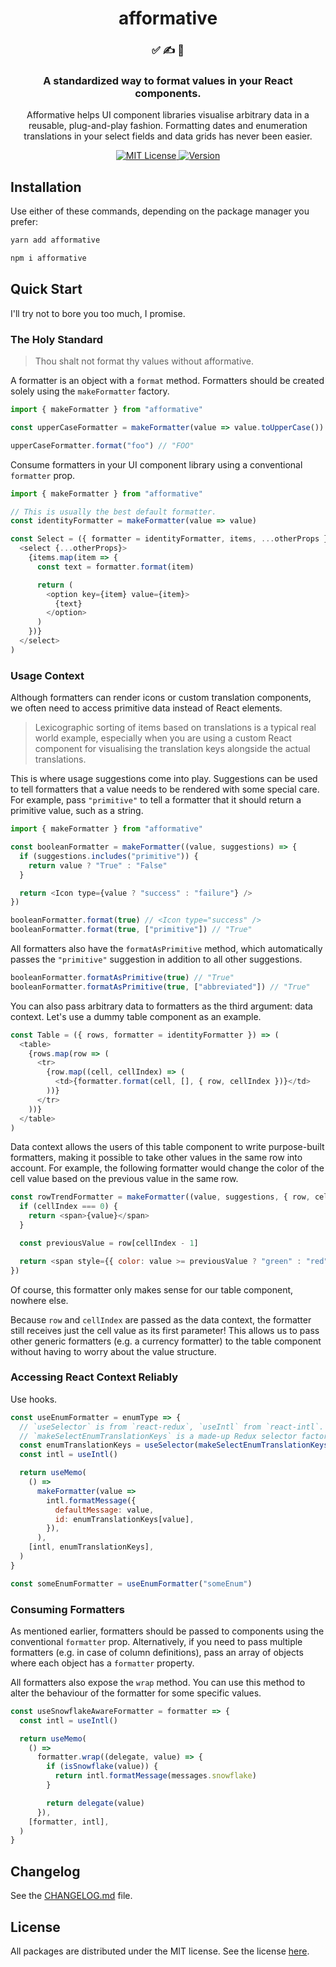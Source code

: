 <h1 align="center">
afformative
</h1>

<h3 align="center">
✅ ✍️ 👀
</h3>

<h3 align="center">
A standardized way to format values in your React components.
</h3>

<p align="center">
Afformative helps UI component libraries visualise arbitrary data in a reusable, plug-and-play fashion. Formatting dates and enumeration translations in your select fields and data grids has never been easier.
</p>

<p align="center">
  <a href="https://github.com/wafflepie/affomative/blob/master/LICENSE">
    <img src="https://flat.badgen.net/badge/license/MIT/blue" alt="MIT License" />
  </a>

  <a href="https://npmjs.com/package/afformative">
    <img src="https://flat.badgen.net/npm/v/afformative" alt="Version" />
  </a>
</p>

## Installation

Use either of these commands, depending on the package manager you prefer:

```sh
yarn add afformative

npm i afformative
```

## Quick Start

I'll try not to bore you too much, I promise.

### The Holy Standard

> Thou shalt not format thy values without afformative.

A formatter is an object with a `format` method. Formatters should be created solely using the `makeFormatter` factory.

```js
import { makeFormatter } from "afformative"

const upperCaseFormatter = makeFormatter(value => value.toUpperCase())

upperCaseFormatter.format("foo") // "FOO"
```

Consume formatters in your UI component library using a conventional `formatter` prop.

```js
import { makeFormatter } from "afformative"

// This is usually the best default formatter.
const identityFormatter = makeFormatter(value => value)

const Select = ({ formatter = identityFormatter, items, ...otherProps }) => (
  <select {...otherProps}>
    {items.map(item => {
      const text = formatter.format(item)

      return (
        <option key={item} value={item}>
          {text}
        </option>
      )
    })}
  </select>
)
```

### Usage Context

Although formatters can render icons or custom translation components, we often need to access primitive data instead of React elements.

> Lexicographic sorting of items based on translations is a typical real world example, especially when you are using a custom React component for visualising the translation keys alongside the actual translations.

This is where usage suggestions come into play. Suggestions can be used to tell formatters that a value needs to be rendered with some special care. For example, pass `"primitive"` to tell a formatter that it should return a primitive value, such as a string.

```js
import { makeFormatter } from "afformative"

const booleanFormatter = makeFormatter((value, suggestions) => {
  if (suggestions.includes("primitive")) {
    return value ? "True" : "False"
  }

  return <Icon type={value ? "success" : "failure"} />
})

booleanFormatter.format(true) // <Icon type="success" />
booleanFormatter.format(true, ["primitive"]) // "True"
```

All formatters also have the `formatAsPrimitive` method, which automatically passes the `"primitive"` suggestion in addition to all other suggestions.

```js
booleanFormatter.formatAsPrimitive(true) // "True"
booleanFormatter.formatAsPrimitive(true, ["abbreviated"]) // "True"
```

You can also pass arbitrary data to formatters as the third argument: data context. Let's use a dummy table component as an example.

```js
const Table = ({ rows, formatter = identityFormatter }) => (
  <table>
    {rows.map(row => (
      <tr>
        {row.map((cell, cellIndex) => (
          <td>{formatter.format(cell, [], { row, cellIndex })}</td>
        ))}
      </tr>
    ))}
  </table>
)
```

Data context allows the users of this table component to write purpose-built formatters, making it possible to take other values in the same row into account. For example, the following formatter would change the color of the cell value based on the previous value in the same row.

```js
const rowTrendFormatter = makeFormatter((value, suggestions, { row, cellIndex }) => {
  if (cellIndex === 0) {
    return <span>{value}</span>
  }

  const previousValue = row[cellIndex - 1]

  return <span style={{ color: value >= previousValue ? "green" : "red" }}>{value}</span>
})
```

Of course, this formatter only makes sense for our table component, nowhere else.

Because `row` and `cellIndex` are passed as the data context, the formatter still receives just the cell value as its first parameter! This allows us to pass other generic formatters (e.g. a currency formatter) to the table component without having to worry about the value structure.

### Accessing React Context Reliably

Use hooks.

```js
const useEnumFormatter = enumType => {
  // `useSelector` is from `react-redux`, `useIntl` from `react-intl`.
  // `makeSelectEnumTranslationKeys` is a made-up Redux selector factory.
  const enumTranslationKeys = useSelector(makeSelectEnumTranslationKeys(enumType))
  const intl = useIntl()

  return useMemo(
    () =>
      makeFormatter(value =>
        intl.formatMessage({
          defaultMessage: value,
          id: enumTranslationKeys[value],
        }),
      ),
    [intl, enumTranslationKeys],
  )
}

const someEnumFormatter = useEnumFormatter("someEnum")
```

### Consuming Formatters

As mentioned earlier, formatters should be passed to components using the conventional `formatter` prop. Alternatively, if you need to pass multiple formatters (e.g. in case of column definitions), pass an array of objects where each object has a `formatter` property.

All formatters also expose the `wrap` method. You can use this method to alter the behaviour of the formatter for some specific values.

```js
const useSnowflakeAwareFormatter = formatter => {
  const intl = useIntl()

  return useMemo(
    () =>
      formatter.wrap((delegate, value) => {
        if (isSnowflake(value)) {
          return intl.formatMessage(messages.snowflake)
        }

        return delegate(value)
      }),
    [formatter, intl],
  )
}
```

## Changelog

See the [CHANGELOG.md](https://github.com/wafflepie/afformative/blob/master/CHANGELOG.md) file.

## License

All packages are distributed under the MIT license. See the license [here](https://github.com/wafflepie/afformative/blob/master/LICENSE).
